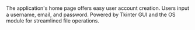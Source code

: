 The application's home page oﬀers easy user account creation. Users input a username, email, and password. Powered by Tkinter GUI and the OS module for streamlined file operations.
